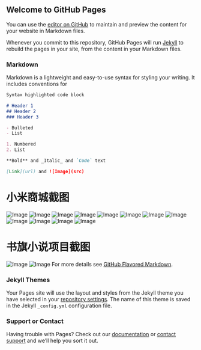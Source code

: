 ## Welcome to GitHub Pages

You can use the [editor on GitHub](https://github.com/zuiQianNian/zuiQianNian.io/edit/master/README.md) to maintain and preview the content for your website in Markdown files.

Whenever you commit to this repository, GitHub Pages will run [Jekyll](https://jekyllrb.com/) to rebuild the pages in your site, from the content in your Markdown files.

### Markdown

Markdown is a lightweight and easy-to-use syntax for styling your writing. It includes conventions for

```markdown
Syntax highlighted code block

# Header 1
## Header 2
### Header 3

- Bulleted
- List

1. Numbered
2. List

**Bold** and _Italic_ and `Code` text

[Link](url) and ![Image](src)
```
# 小米商城截图
![Image](https://github.com/zuiQianNian/zuiQianNian.io/blob/master/%E7%99%BB%E5%BD%95%E9%A1%B5%E9%9D%A2.png)
![Image](https://github.com/zuiQianNian/zuiQianNian.io/blob/master/%E9%A6%96%E9%A1%B5.png)
![Image](https://github.com/zuiQianNian/zuiQianNian.io/blob/master/%E5%88%86%E7%B1%BB%E9%A1%B5%E9%9D%A2.png)
![Image](https://github.com/zuiQianNian/zuiQianNian.io/blob/master/%E8%B4%AD%E7%89%A9%E8%BD%A6%E9%A1%B5%E9%9D%A21.png)
![Image](https://github.com/zuiQianNian/zuiQianNian.io/blob/master/购物车页面2.png)
![Image](https://github.com/zuiQianNian/zuiQianNian.io/blob/master/%E6%88%91%E7%9A%84%E9%A1%B5%E9%9D%A2.png)
![Image](https://github.com/zuiQianNian/zuiQianNian.io/blob/master/购物车页面2.png)
![Image](https://github.com/zuiQianNian/zuiQianNian.io/blob/master/%E5%95%86%E5%93%81%E8%AF%A6%E6%83%85%E9%A1%B5%E9%9D%A2.png)
![Image](https://github.com/zuiQianNian/zuiQianNian.io/blob/master/%E5%9C%B0%E5%9D%80%E9%80%89%E6%8B%A9%E9%A1%B5%E9%9D%A2.png)
![Image](https://github.com/zuiQianNian/zuiQianNian.io/blob/master/%E6%90%9C%E7%B4%A2%E9%A1%B5%E9%9D%A2.png)
![Image](https://github.com/zuiQianNian/zuiQianNian.io/blob/master/%E7%BB%93%E7%AE%97%E9%A1%B5%E9%9D%A2.png)
![Image](https://github.com/zuiQianNian/zuiQianNian.io/blob/master/%E8%AE%A2%E5%8D%95%E9%A1%B5%E9%9D%A2.png)


# 书旗小说项目截图
![Image](https://github.com/zuiQianNian/zuiQianNian.io/blob/master/%E7%99%BB%E5%BD%95%E9%A1%B5%E9%9D%A2.png)
![Image](https://github.com/zuiQianNian/zuiQianNian.io/blob/master/%E7%99%BB%E5%BD%95%E9%A1%B5%E9%9D%A2.png)
For more details see [GitHub Flavored Markdown](https://guides.github.com/features/mastering-markdown/).

### Jekyll Themes

Your Pages site will use the layout and styles from the Jekyll theme you have selected in your [repository settings](https://github.com/zuiQianNian/zuiQianNian.io/settings). The name of this theme is saved in the Jekyll `_config.yml` configuration file.

### Support or Contact

Having trouble with Pages? Check out our [documentation](https://help.github.com/categories/github-pages-basics/) or [contact support](https://github.com/contact) and we’ll help you sort it out.
